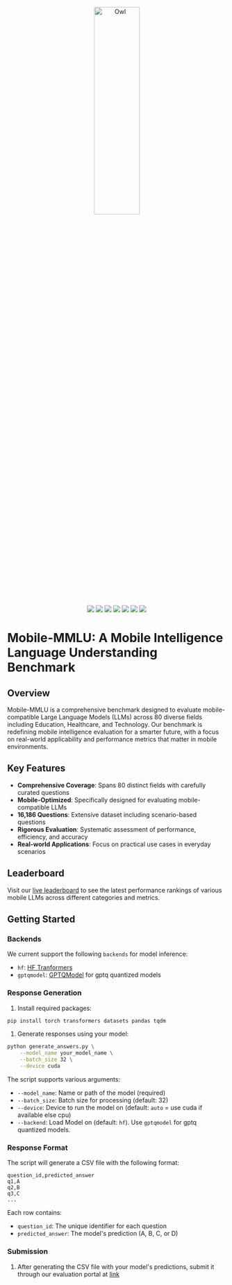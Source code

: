 <p align="center" width="100%">
<img src="assets/Mobile-MMLU.png" alt="Owl" style="width: 35%; min-width: 300px; display: block; margin: auto;">
</p>

<p align="center">
    <a href="https://huggingface.co/spaces/MBZUAI-LLM/Mobile-MMLU-Challenge"><img src="https://img.shields.io/badge/%F0%9F%8F%86-leaderboard-blue"></a>
    <a href="https://huggingface.co/datasets/MBZUAI-LLM/Mobile-MMLU"><img src="https://img.shields.io/badge/🤗-dataset-orange"></a>
    <a href="https://vila-lab.github.io/Mobile_MMLU/"><img src="https://img.shields.io/badge/📱-website-8A2BE2"></a>
    <a href="https://github.com/VILA-Lab/Mobile-MMLU/blob/main/LICENSE"><img src="https://img.shields.io/badge/License-MIT-yellow.svg"></a>
    <a href="https://x.com/vila_shen_lab"><img src="https://img.shields.io/twitter/url?url=https%3A%2F%2Fx.com%2Fvila_shen_lab&label=Follow%20%40vila_shen_lab"></a>
    <a href="https://www.python.org/downloads/release/python-3100/"><img src="https://img.shields.io/badge/python-3.10+-blue.svg"></a>
    <a href="https://github.com/VILA-Lab/Mobile-MMLU/issues"><img src="https://img.shields.io/badge/contributions-welcome-brightgreen.svg?style=flat"></a>
</p>

# Mobile-MMLU: A Mobile Intelligence Language Understanding Benchmark

## Overview

Mobile-MMLU is a comprehensive benchmark designed to evaluate mobile-compatible Large Language Models (LLMs) across 80 diverse fields including Education, Healthcare, and Technology. Our benchmark is redefining mobile intelligence evaluation for a smarter future, with a focus on real-world applicability and performance metrics that matter in mobile environments.

## Key Features

- **Comprehensive Coverage**: Spans 80 distinct fields with carefully curated questions
- **Mobile-Optimized**: Specifically designed for evaluating mobile-compatible LLMs
- **16,186 Questions**: Extensive dataset including scenario-based questions
- **Rigorous Evaluation**: Systematic assessment of performance, efficiency, and accuracy
- **Real-world Applications**: Focus on practical use cases in everyday scenarios

## Leaderboard

Visit our [live leaderboard](https://huggingface.co/spaces/SondosMB/Mobile-MMLU) to see the latest performance rankings of various mobile LLMs across different categories and metrics.

## Getting Started

### Backends

We current support the following `backends` for model inference:

* `hf`: [HF Tranformers](https://github.com/huggingface/transformers)
* `gptqmodel`: [GPTQModel](https://github.com/ModelCloud/GPTQModel) for gptq quantized models

### Response Generation

1. Install required packages:
```bash
pip install torch transformers datasets pandas tqdm
```

1. Generate responses using your model:
```bash
python generate_answers.py \
    --model_name your_model_name \
    --batch_size 32 \
    --device cuda
```

The script supports various arguments:
- `--model_name`: Name or path of the model (required)
- `--batch_size`: Batch size for processing (default: 32)
- `--device`: Device to run the model on (default: `auto` = use cuda if available else cpu)
- `--backend`: Load Model on (default: `hf`). Use `gptqmodel` for gptq quantized models.

### Response Format

The script will generate a CSV file with the following format:
```csv
question_id,predicted_answer
q1,A
q2,B
q3,C
...
```

Each row contains:
- `question_id`: The unique identifier for each question
- `predicted_answer`: The model's prediction (A, B, C, or D)

### Submission

1. After generating the CSV file with your model's predictions, submit it through our evaluation portal at [link](https://huggingface.co/spaces/SondosMB/Mobile-MMLU)

